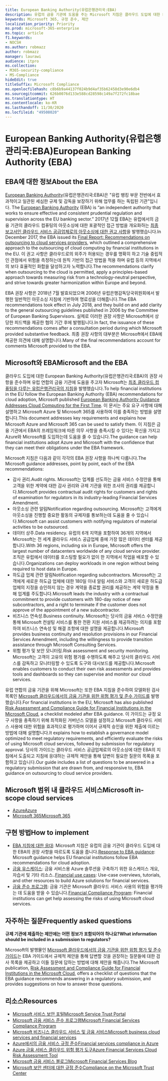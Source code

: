 ```yaml
---
title: European Banking Authority(유럽은행관리국:EBA)
description: 유럽의 금융 기관에 도움을 주는 Microsoft 지침은 클라우드 도입에 대한 EBA의 권장 사항을 준수합니다..
keywords: Microsoft 365, 규정 준수, 제안
localization_priority: Priority
ms.prod: microsoft-365-enterprise
ms.topic: article
f1.keywords:
- NOCSH
ms.author: robmazz
author: robmazz
manager: laurawi
audience: itpro
ms.collection:
- M365-security-compliance
- MS-Compliance
hideEdit: true
titleSuffix: Microsoft Compliance
ms.openlocfilehash: c8b6b9a44137f024b9d4af35b62458d3e90e6db4
ms.sourcegitcommit: 626b0076d133e588cd28598c149a7f272fc18bae
ms.translationtype: HT
ms.contentlocale: ko-KR
ms.lasthandoff: 11/30/2020
ms.locfileid: "49508020"
---
```

# <a name="european-banking-authority-eba"></a><span data-ttu-id="e50c5-104">European Banking Authority(유럽은행관리국:EBA)</span><span class="sxs-lookup"><span data-stu-id="e50c5-104">European Banking Authority (EBA)</span></span>

## <a name="about-the-eba"></a><span data-ttu-id="e50c5-105">EBA에 대한 정보</span><span class="sxs-lookup"><span data-stu-id="e50c5-105">About the EBA</span></span>

<span data-ttu-id="e50c5-106">[European Banking Authority](https://eba.europa.eu/)(유럽은행관리국:EBA)은 "유럽 뱅킹 부문 전반에서 효과적이고 일관된 세심한 규제 및 감독을 보장하기 위해 업무를 하는 독립된 기관"입니다.  </span><span class="sxs-lookup"><span data-stu-id="e50c5-106">The [European Banking Authority](https://eba.europa.eu/) (EBA) is “an independent authority that works to ensure effective and consistent prudential regulation and supervision across the EU banking sector.”</span></span> <span data-ttu-id="e50c5-107">2017년 12월 EBA는 유럽에서의 금융 기관의 클라우드 컴퓨팅의 아웃소싱에 대한 포괄적인 접근 방법을 개요화하는 [최종 보고서인 클라우드 서비스 공급업체로의 아웃소싱에 대한 권고 사항](https://eba.europa.eu/documents/10180/2170121/Final+draft+Recommendations+on+Cloud+Outsourcing+%28EBA-Rec-2017-03%29.pdf/5fa5cdde-3219-4e95-946d-0c0d05494362)을 발행했습니다.</span><span class="sxs-lookup"><span data-stu-id="e50c5-107">In December 2017, the EBA issued its [Final Report: Recommendations on outsourcing to cloud services providers](https://eba.europa.eu/documents/10180/2170121/Final+draft+Recommendations+on+Cloud+Outsourcing+%28EBA-Rec-2017-03%29.pdf/5fa5cdde-3219-4e95-946d-0c0d05494362), which outlined a comprehensive approach to the outsourcing of cloud computing by financial institutions in the EU.</span></span> <span data-ttu-id="e50c5-108">이 권고 사항은 클라우드로의 외주가 허용되는 경우를 명확히 하고 기술 중립적인 관점에서 위험을 측정하는데 원칙 기반의 접근 방법을 적용 하며 유럽 등의 지역에서의 보다 효율적인 화합을 달성하고자 노력합니다.</span><span class="sxs-lookup"><span data-stu-id="e50c5-108">The recommendations clarify when outsourcing to the cloud is permitted, apply a principles-based approach towards measuring risk from a technology-neutral perspective, and strive towards greater harmonization within Europe and beyond.</span></span>

<span data-ttu-id="e50c5-109">EBA 권장 사항은 2018년 7월 발효되었으며 2006년 유럽은행감독당국위원회에서 발행한 일반적인 아웃소싱 지침에 기반하여 명료성을 더해줍니다.</span><span class="sxs-lookup"><span data-stu-id="e50c5-109">The EBA recommendations took effect in July 2018, and they build on and add clarity to the general outsourcing guidelines published in 2006 by the Committee of European Banking Supervisors.</span></span> <span data-ttu-id="e50c5-110">실제로 이러한 권장 사항은 Microsoft에서 상당한 피드백을 제공한 협의 기간 후에 발행됩니다.</span><span class="sxs-lookup"><span data-stu-id="e50c5-110">In fact, the issuance of these recommendations comes after a consultation period during which Microsoft provided substantive feedback.</span></span> <span data-ttu-id="e50c5-111">최종 권장 사항의 대부분은 Microsoft에서 EBA에 제공한 의견에 대해 설명합니다.</span><span class="sxs-lookup"><span data-stu-id="e50c5-111">Many of the final recommendations account for comments Microsoft provided to the EBA.</span></span>

## <a name="microsoft-and-the-eba"></a><span data-ttu-id="e50c5-112">Microsoft와 EBA</span><span class="sxs-lookup"><span data-stu-id="e50c5-112">Microsoft and the EBA</span></span>

<span data-ttu-id="e50c5-113">클라우드 도입에 대한 European Banking Authority(유럽은행관리국:EBA)의 권장 사항을 준수하며 유럽 연합의 금융 기관에 도움을 주고자 Microsoft는 [최초 클라우드 컴퓨팅을 다루는 유럽은행관리국의 지침](https://aka.ms/FinServ-Guide-EuBankAuth)을 발행했습니다.</span><span class="sxs-lookup"><span data-stu-id="e50c5-113">To help financial institutions in the EU follow the European Banking Authority (EBA) recommendations for cloud adoption, Microsoft published [European Banking Authority Guidance Addresses Cloud Computing for the First Time](https://aka.ms/FinServ-Guide-EuBankAuth).</span></span> <span data-ttu-id="e50c5-114">이 문서는 주요 요구 사항에 대해 설명하고 Microsoft Azure 및 Microsoft 365를 사용하여 이를 충족하는 방법을 설명합니다.</span><span class="sxs-lookup"><span data-stu-id="e50c5-114">This document addresses key requirements and explains how Microsoft Azure and Microsoft 365 can be used to satisfy them.</span></span> <span data-ttu-id="e50c5-115">이 지침은 금융 기관에서 EBA의 프레임워크에 따른 의무 사항을 충족시킬 수 있다는 확신을 가지고 Azure와 Microsoft를 도입하는데 도움을 줄 수 있습니다.</span><span class="sxs-lookup"><span data-stu-id="e50c5-115">The guidance can help financial institutions adopt Azure and Microsoft with the confidence that they can meet their obligations under the EBA framework.</span></span>

<span data-ttu-id="e50c5-116">Microsoft 지침은 다음과 같이 각각의 EBA 권장 사항을 하나씩 다룹니다.</span><span class="sxs-lookup"><span data-stu-id="e50c5-116">The Microsoft guidance addresses, point by point, each of the EBA recommendations:</span></span>

- <span data-ttu-id="e50c5-117">감사 권리.</span><span class="sxs-lookup"><span data-stu-id="e50c5-117">Audit rights.</span></span> <span data-ttu-id="e50c5-118">Microsoft는 업계를 선도하는 금융 서비스 수정안을 통해 고객을 위한 계약에 대한 감사 권리와 규제 기관을 위한 조사의 권리를 제공합니다.</span><span class="sxs-lookup"><span data-stu-id="e50c5-118">Microsoft provides contractual audit rights for customers and rights of examination for regulators in its industry-leading Financial Services Amendment.</span></span>
- <span data-ttu-id="e50c5-119">아웃소싱 관련 알림</span><span class="sxs-lookup"><span data-stu-id="e50c5-119">Notification regarding outsourcing.</span></span> <span data-ttu-id="e50c5-120">Microsoft는 고객에게 아웃소싱을 진행할 중요한 활동의 규제자를 통보하는데 도움을 줄 수 있습니다.</span><span class="sxs-lookup"><span data-stu-id="e50c5-120">Microsoft can assist customers with notifying regulators of material activities to be outsourced.</span></span>
- <span data-ttu-id="e50c5-121">데이터 상주.</span><span class="sxs-lookup"><span data-stu-id="e50c5-121">Data residency.</span></span> <span data-ttu-id="e50c5-122">유럽의 6개 지역을 포함하여 36개의 지역에서 Microsoft는 전 세계 클라우드 서비스 공급업체 중에 가장 많은 데이터 센터를 제공합니다.</span><span class="sxs-lookup"><span data-stu-id="e50c5-122">With 36 regions, including six in Europe, Microsoft offers the largest number of datacenters worldwide of any cloud service provider.</span></span> <span data-ttu-id="e50c5-123">조직은 유럽에서 데이터를 호스팅할 필요가 없이 한 지역에서 작업을 배포할 수 있습니다.</span><span class="sxs-lookup"><span data-stu-id="e50c5-123">Organizations can deploy workloads in one region without being required to host data in Europe.</span></span>
- <span data-ttu-id="e50c5-124">하도급 업체 관련 알림</span><span class="sxs-lookup"><span data-stu-id="e50c5-124">Notification regarding subcontractors.</span></span> <span data-ttu-id="e50c5-125">Microsoft는 고객에게 새로운 하도급 업체에 대한 180일 이내 알림 서비스와 고객이 새로운 하도급 업체의 지정을 승인하지 않는 경우 계약을 종료할 권리를 제공하는 계약 약정을 통해 업계를 주도합니다.</span><span class="sxs-lookup"><span data-stu-id="e50c5-125">Microsoft leads the industry with a contractual commitment to provide customers with 180-day notice of new subcontractors, and a right to terminate if the customer does not approve of the appointment of a new subcontractor.</span></span>
- <span data-ttu-id="e50c5-126">비즈니스 연속성.</span><span class="sxs-lookup"><span data-stu-id="e50c5-126">Business continuity.</span></span> <span data-ttu-id="e50c5-127">Microsoft는 당사의 금융 서비스 수정안을 통해 Microsoft 컨설팅 서비스를 통한 전환 지원 서비스를 제공하려는 의지를 포함하여 비즈니스 연속성 및 해결 조항에 대한 설명을 제공합니다.</span><span class="sxs-lookup"><span data-stu-id="e50c5-127">Microsoft provides business continuity and resolution provisions in our Financial Services Amendment, including the willingness to provide transition assistance through Microsoft Consulting Services.</span></span>
- <span data-ttu-id="e50c5-128">위험 평가 및 보안 모니터링.</span><span class="sxs-lookup"><span data-stu-id="e50c5-128">Risk assessment and security monitoring.</span></span> <span data-ttu-id="e50c5-129">Microsoft는 고객이 고유의 위험 평가를 수행하도록 해주고 당사의 클라우드 서비스를 감독하고 모니터링할 수 있도록 도구와 대시보드를 제공합니다.</span><span class="sxs-lookup"><span data-stu-id="e50c5-129">Microsoft enables customers to conduct their own risk assessments and provides tools and dashboards so they can supervise and monitor our cloud services.</span></span>

<span data-ttu-id="e50c5-130">유럽 연합의 금융 기관을 위해 Microsoft는 또한 EBA 지침을 준수하여 모델화된 검사 목록인 [Microsoft 클라우드에서의 금융 기관을 위한 위험 평가 및 준수 가이드를](https://aka.ms/RiskGovernanceGuide) 발행했습니다.</span><span class="sxs-lookup"><span data-stu-id="e50c5-130">For financial institutions in the EU, Microsoft has also published [Risk Assessment and Compliance Guide for Financial Institutions in the Microsoft Cloud](https://aka.ms/RiskGovernanceGuide), a checklist modeled after EBA guidance.</span></span> <span data-ttu-id="e50c5-131">이 가이드는 규정 요구 사항을 충족하기 위해 최적화된 거버넌스 모델을 설정하고 Microsoft 클라우드 서비스 사용에 대한 위험을 효과적으로 평가하며 이어서 규제적 승인을 위한 제출에 이르는 방법에 대해 설명합니다.</span><span class="sxs-lookup"><span data-stu-id="e50c5-131">It explains how to establish a governance model optimized to meet regulatory requirements, and efficiently evaluate the risks of using Microsoft cloud services, followed by submission for regulatory approval.</span></span> <span data-ttu-id="e50c5-132">당사의 가이드는 클라우드 서비스 공급업체로의 아웃소싱에 대한 EBA의 지침에서 도출되고 지침에 응대하는 규제적 제안을 통해 답변이 필요한 질문의 목록을 포함하고 있습니다.</span><span class="sxs-lookup"><span data-stu-id="e50c5-132">Our guide includes a list of questions to be answered in a regulatory submission that are drawn from, and responsive to, EBA guidance on outsourcing to cloud service providers.</span></span>

## <a name="microsoft-in-scope-cloud-services"></a><span data-ttu-id="e50c5-133">Microsoft 범위 내 클라우드 서비스</span><span class="sxs-lookup"><span data-stu-id="e50c5-133">Microsoft in-scope cloud services</span></span>

- [<span data-ttu-id="e50c5-134">Azure</span><span class="sxs-lookup"><span data-stu-id="e50c5-134">Azure</span></span>](https://aka.ms/AzureCompliance)
- [<span data-ttu-id="e50c5-135">Microsoft 365</span><span class="sxs-lookup"><span data-stu-id="e50c5-135">Microsoft 365</span></span>](https://aka.ms/o365-compliance-framework)

## <a name="how-to-implement"></a><span data-ttu-id="e50c5-136">구현 방법</span><span class="sxs-lookup"><span data-stu-id="e50c5-136">How to implement</span></span>

- <span data-ttu-id="e50c5-137">[EBA 지침에 대한 응대](https://aka.ms/FinServ-Guide-EuBankAuth): Microsoft 지침은 유럽의 금융 기관이 클라우드 도입에 대한 EBA의 권장 사항을 따르도록 도움을 줍니다.</span><span class="sxs-lookup"><span data-stu-id="e50c5-137">[Response to EBA guidance](https://aka.ms/FinServ-Guide-EuBankAuth): Microsoft guidance helps EU financial institutions follow EBA recommendations for cloud adoption.</span></span>
- <span data-ttu-id="e50c5-138">[금융 유스케이스](https://docs.microsoft.com/azure/industry/financial/): 금융 서비스용 Azure 솔루션을 구축하기 위한 유스케이스 개요, 자습서 및 기타 리소스..</span><span class="sxs-lookup"><span data-stu-id="e50c5-138">[Financial use cases](https://docs.microsoft.com/azure/industry/financial/): Use-case overviews, tutorials, and other resources to build Azure solutions for financial services.</span></span>
- <span data-ttu-id="e50c5-139">[금융 준수 프로그램](https://aka.ms/FSCP-Print): 금융 기관은 Microsoft 클라우드 서비스 사용의 위험을 평가하는 데 도움을 받을 수 있습니다.</span><span class="sxs-lookup"><span data-stu-id="e50c5-139">[Financial Compliance Program](https://aka.ms/FSCP-Print): Financial institutions can get help assessing the risks of using Microsoft cloud services.</span></span>

## <a name="frequently-asked-questions"></a><span data-ttu-id="e50c5-140">자주하는 질문</span><span class="sxs-lookup"><span data-stu-id="e50c5-140">Frequently asked questions</span></span>

<span data-ttu-id="e50c5-141">**규제 기관에 제출하는 제안에는 어떤 정보가 포함되어야 하나요?**</span><span class="sxs-lookup"><span data-stu-id="e50c5-141">**What information should be included in a submission to regulators?**</span></span>

<span data-ttu-id="e50c5-142">Microsoft의 발행물인 [Microsoft 클라우드에서의 금융 기관을 위한 위험 평가 및 준수 가이드](https://aka.ms/RiskGovernanceGuide)는 EBA 가이드에서 규제적 제안을 통해 답변할 것을 권장하는 질문들에 대한 검사 목록을 제공하고 이들 질문에 답하는 방법에 대해 제안을 해줍니다.</span><span class="sxs-lookup"><span data-stu-id="e50c5-142">The Microsoft publication, [Risk Assessment and Compliance Guide for Financial Institutions in the Microsoft Cloud](https://aka.ms/RiskGovernanceGuide), offers a checklist of questions that the EBA guidance recommends answering in a regulatory submission, and provides suggestions on how to answer those questions.</span></span>

## <a name="resources"></a><span data-ttu-id="e50c5-143">리소스</span><span class="sxs-lookup"><span data-stu-id="e50c5-143">Resources</span></span>

- [<span data-ttu-id="e50c5-144">Microsoft 서비스 보안 포털</span><span class="sxs-lookup"><span data-stu-id="e50c5-144">Microsoft Service Trust Portal</span></span>](https://aka.ms/STP)
- [<span data-ttu-id="e50c5-145">Microsoft 금융 서비스 준수 프로그램</span><span class="sxs-lookup"><span data-stu-id="e50c5-145">Microsoft Financial Services Compliance Program</span></span>](https://aka.ms/FSCP-Print)
- [<span data-ttu-id="e50c5-146">Microsoft 비즈니스 클라우드 서비스 및 금융 서비스</span><span class="sxs-lookup"><span data-stu-id="e50c5-146">Microsoft business cloud services and financial services</span></span>](https://www.microsoft.com/trustcenter/cloudservices/financialservices)
- [<span data-ttu-id="e50c5-147">Azure에서의 금융 서비스 규정 준수</span><span class="sxs-lookup"><span data-stu-id="e50c5-147">Financial services compliance in Azure</span></span>](https://azure.microsoft.com/resources/videos/azurecon-2015-financial-services-compliance-in-azure/)
- [<span data-ttu-id="e50c5-148">Azure 금융 서비스 클라우드 위험 평가 도구</span><span class="sxs-lookup"><span data-stu-id="e50c5-148">Azure Financial Services Cloud Risk Assessment Tool</span></span>](https://aka.ms/FFIEC-CSDT)
- [<span data-ttu-id="e50c5-149">Microsoft 금융 서비스 블로그</span><span class="sxs-lookup"><span data-stu-id="e50c5-149">Microsoft Financial Services Blog</span></span>](https://techcommunity.microsoft.com/t5/Financial-Services-Blog/bg-p/FinancialServicesBlog)
- [<span data-ttu-id="e50c5-150">Microsoft 보안 센터에 대한 규정 준수</span><span class="sxs-lookup"><span data-stu-id="e50c5-150">Compliance on the Microsoft Trust Center</span></span>](https://www.microsoft.com/trust-center/compliance/compliance-overview)

